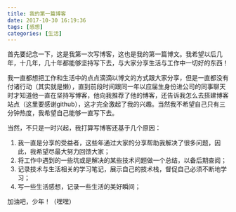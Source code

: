 ```yaml
---
title: 我的第一篇博客
date: 2017-10-30 16:19:36
tags: [感想]
categories: [生活]
---
```


首先要纪念一下，这是我第一次写博客，这也是我的第一篇博文。我希望以后几年，十几年，几十年都能够坚持写下去，与大家分享生活与工作中一切好的东西！





我一直都想把工作和生活中的点点滴滴以博文的方式跟大家分享，但是一直都没有付诸行动（其实就是懒），直到前段时间跟同一年以应届生身份进公司的同事聊天时才知道他一直在坚持写博客，他向我推荐了他的博客，还告诉我怎么去搭建博客站点（这里要感谢github），这才完全激起了我的兴趣。当然我不希望自己只有三分钟热度，我希望自己能够一直写下去。

当然，不只是一时兴起，我打算写博客还基于几个原因：

1. 我一直是分享的受益者，这些年通过大家的分享帮助我解决了很多问题，因此，我希望尽最大努力回馈大家；
2. 将工作中遇到的一些坑或是解决的某些技术问题做一个总结，以备后期查阅；
3. 记录技术与生活相关的学习笔记，展示自己的技术栈，督促自己必须不断地学习；
4. 写一些生活感想，记录一些生活的美好瞬间；

加油吧，少年！（嘿嘿）